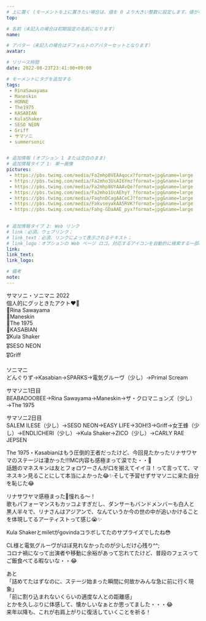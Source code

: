 ```yaml
---
# 上に置く (モーメントを上に置きたい場合は、値を 0 より大きい整数に設定します。値が小さいほど前が高くなります。たとえば、1 はモーメントを上に置きます)
top: 

# 名前（未記入の場合は初期設定の名前になります）
name:

# アバター（未記入の場合はデフォルトのアバターセットとなります）
avatar:

# リリース時間
date: 2022-08-23T23:41:00+09:00

# モーメントにタグを追加する
tags:
 - RinaSawayama
 - Maneskin
 - HONNE
 - The1975
 - KASABIAN
 - KulaShaker
 - SESO NEON
 - Griff
 - サマソニ
 - summersonic


# 追加情報 (オプション 1 または空白のまま)
# 追加情報タイプ 1: 単一画像
pictures:
 - https://pbs.twimg.com/media/Fa2mhpBVEAAqocx?format=jpg&name=large
 - https://pbs.twimg.com/media/Fa2mho3UsAI6Ymz?format=jpg&name=large
 - https://pbs.twimg.com/media/Fa2mhp8UYAAAvQe?format=jpg&name=large
 - https://pbs.twimg.com/media/Fa2mho1UcAEhyY_?format=jpg&name=large
 - https://pbs.twimg.com/media/FaqhnDCagAACeCJ?format=jpg&name=large
 - https://pbs.twimg.com/media/FakvseyakAA5RVK?format=jpg&name=large
 - https://pbs.twimg.com/media/Fahg-GDaAAE_pyx?format=jpg&name=large

 
# 追加情報タイプ 2: Web リンク
# link：必須、ウェブリンク；
# link_text：必須、リンクによって表示されるテキスト；
# link_logo：オプションの Web ページ ロゴ。対応するアイコンを自動的に検索する一部の Web サイトをサポートするようになりました。自分でアイコンを追加する必要はありません
link:
link_text:
link_logo:

# 備考
note:
---
```


<!-- 以下にテキストを書き始めます -->
サマソニ・ソニマニ 2022  
個人的にグッときたアクト❤️‍🔥  
🥇Rina Sawayama  
🥈Maneskin  
🥉The 1975  
🏅KASABIAN  
🎖Kula Shaker  
🎖SESO NEON  
🎖Griff    
  
ソニマニ  
どんぐりず→Kasabian→SPARKS→電気グルーヴ（少し）→Primal Scream    

サマソニ1日目  
BEABADOOBEE→Rina Sawayama→Maneskin→ザ・クロマニョンズ（少し）→The 1975    

サマソニ2日目  
SALEM ILESE（少し）→SESO NEON→EASY LIFE→3OH!3→Griff→女王蜂（少し）→ENDLICHERI（少し）→Kula Shaker→ZICO（少し）→CARLY RAE JEPSEN    

The 1975・Kasabianはもう圧倒的王者だったけど、今回見たかったリナサワヤマのステージは凄かった!!!MC内容も感極まって涙でた・・🥺  
話題のマネスキンは友とフォロワーさんが口を揃えてイイヨ！って言ってて、マネスキン見ることにして本当によかった😂✨そして予習せずサマソニに来た自分を恥じた😂    

リナサワヤマ感極まった🥹憧れる〜！  
歌もパフォーマンスもカッコよすぎだし、ダンサーもバンドメンバーも白人と黒人半々で、リナさんはアジアンで、なんていうか今の世の中が追いかけることを体現してるアーティストって感じ😭✨    

Kula Shakerとmiletがgovindaコラボしてたのサプライズでしたね😳    

CL様と電気グルーヴがほぼ見れなかったのが少しだけ心残り^^;  
コロナ禍になって出演者や移動に余裕があって忘れてたけど、普段のフェスってご飯食べてる暇ないな・・😂    

あと  
「詰めてたはずなのに、ステージ始まった瞬間に何故かみんな急に前に行く現象」  
「前に割り込まれないくらいの適度な人との距離感」  
とかを久しぶりに体感して、懐かしいなぁとか思ってました・・・😂  
来年以降も、これが右肩上がりに復活していくことを祈る！